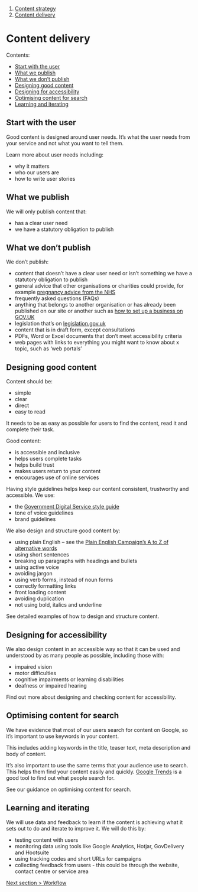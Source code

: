 1. [Content strategy](content-strategy)
2. [Content delivery](#)

# Content delivery

Contents:
- [Start with the user](#start-with-the-user)
- [What we publish](#what-we-publish)
- [What we don’t publish](#what-we-don’t-publish)
- [Designing good content](#designing-good-content)
- [Designing for accessibility](#designing-for-accessibility)
- [Optimising content for search](#optimising-content-for-search)
- [Learning and iterating](#learning-and-iterating)

## Start with the user
Good content is designed around user needs. It’s what the user needs from your service and not what you want to tell them. 

Learn more about user needs including:
- why it matters
- who our users are
- how to write user stories

## What we publish

We will only publish content that:
- has a clear user need
- we have a statutory obligation to publish

## What we don’t publish

We don’t publish:
- content that doesn’t have a clear user need or isn’t something we have a statutory obligation to publish
- general advice that other organisations or charities could provide, for example [pregnancy advice from the NHS](https://www.nhs.uk/conditions/pregnancy-and-baby/) 
- frequently asked questions (FAQs)
- anything that belongs to another organisation or has already been published on our site or another such as [how to set up a business on GOV.UK](https://www.gov.uk/set-up-business)
- legislation that’s on [legislation.gov.uk](http://www.legislation.gov.uk/)
- content that is in draft form, except consultations
- PDFs, Word or Excel documents that don’t meet accessibility criteria
- web pages with links to everything you might want to know about x topic, such as ‘web portals’

## Designing good content

Content should be: 
- simple 
- clear 
- direct 
- easy to read 

It needs to be as easy as possible for users to find the content, read it and complete their task. 

Good content: 
- is accessible and inclusive
- helps users complete tasks 
- helps build trust  
- makes users return to your content 
- encourages use of online services

Having style guidelines helps keep our content consistent, trustworthy and accessible. We use:
- the [Government Digital Service style guide](https://www.gov.uk/guidance/style-guide/a-to-z-of-gov-uk-style)
- tone of voice guidelines
- brand guidelines 

We also design and structure good content by:
- using plain English – see the [Plain English Campaign’s A to Z of alternative words](http://www.plainenglish.co.uk/the-a-z-of-alternative-words.html)
- using short sentences
- breaking up paragraphs with headings and bullets
- using active voice
- avoiding jargon
- using verb forms, instead of noun forms
- correctly formatting links
- front loading content
- avoiding duplication  
- not using bold, italics and underline

See detailed examples of how to design and structure content.

## Designing for accessibility

We also design content in an accessible way so that it can be used and understood by as many people as possible, including those with:
- impaired vision
- motor difficulties
- cognitive impairments or learning disabilities	
- deafness or impaired hearing

Find out more about designing and checking content for accessibility.

## Optimising content for search

We have evidence that most of our users search for content on Google, so it’s important to use keywords in your content.

This includes adding keywords in the title, teaser text, meta description and body of content.

It’s also important to use the same terms that your audience use to search. This helps them find your content easily and quickly. [Google Trends](https://trends.google.com/trends/?geo=GB) is a good tool to find out what people search for. 

See our guidance on optimising content for search.

## Learning and iterating  

We will use data and feedback to learn if the content is achieving what it sets out to do and iterate to improve it. We will do this by:
- testing content with users
- monitoring data using tools like Google Analytics, Hotjar, GovDelivery and Hootsuite
- using tracking codes and short URLs for campaigns
- collecting feedback from users - this could be through the website, contact centre or service area

[Next section > Workflow](workflow)
